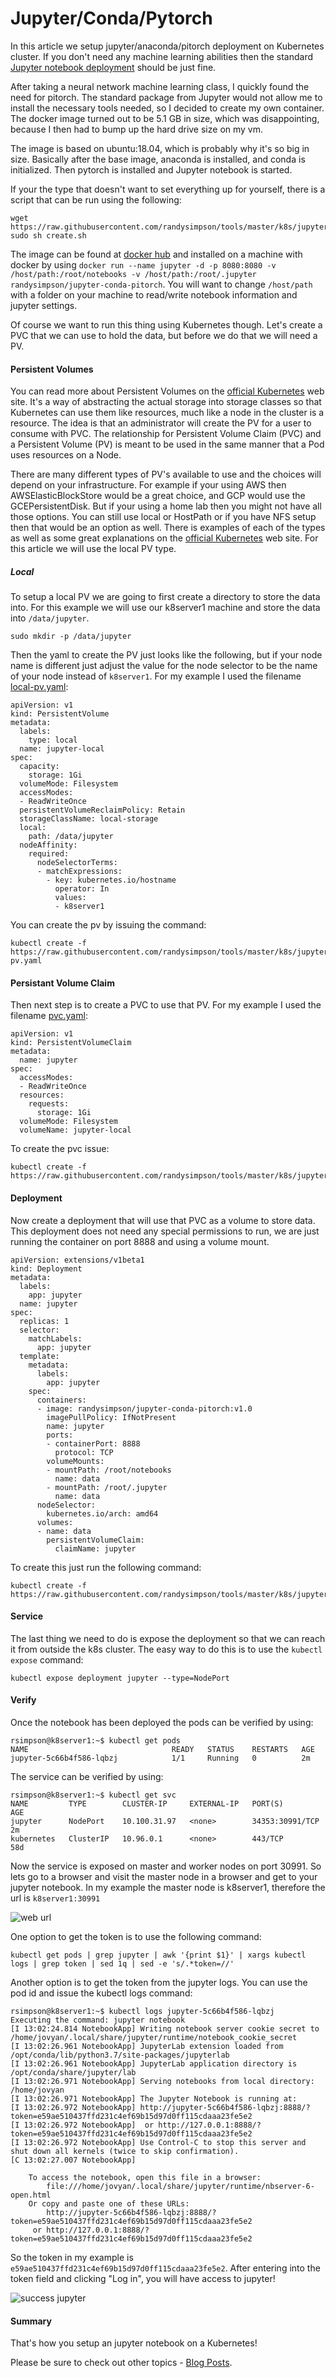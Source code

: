 # Jupyter/Conda/Pytorch

In this article we setup jupyter/anaconda/pitorch deployment on Kubernetes cluster.  If you don't need any machine learning abilities then the standard [Jupyter notebook deployment](https://simpsonhouse.hopto.org/blog/Setup%20Jupyter%20deployment%20on%20Kubernetes) should be just fine.

After taking a neural network machine learning class, I quickly found the need for pitorch.  The standard package from Jupyter would not allow me to install the necessary tools needed, so I decided to create my own container.  The docker image turned out to be 5.1 GB in size, which was disappointing, because I then had to bump up the hard drive size on my vm.

The image is based on ubuntu:18.04, which is probably why it's so big in size.  Basically after the base image, anaconda is installed, and conda is initialized.  Then pytorch is installed and Jupyter notebook is started.

If your the type that doesn't want to set everything up for yourself, there is a script that can be run using the following:

```
wget https://raw.githubusercontent.com/randysimpson/tools/master/k8s/jupyter/create.sh
sudo sh create.sh
```

The image can be found at [docker hub](https://hub.docker.com/r/randysimpson/jupyter-conda-pitorch) and installed on a machine with docker by using `docker run --name jupyter -d -p 8080:8080 -v /host/path:/root/notebooks -v /host/path:/root/.jupyter randysimpson/jupyter-conda-pitorch`.  You will want to change `/host/path` with a folder on your machine to read/write notebook information and jupyter settings.

Of course we want to run this thing using Kubernetes though.  Let's create a PVC that we can use to hold the data, but before we do that we will need a PV.

#### Persistent Volumes

You can read more about Persistent Volumes on the [official Kubernetes](https://kubernetes.io/docs/concepts/storage/persistent-volumes/) web site.  It's a way of abstracting the actual storage into storage classes so that Kubernetes can use them like resources, much like a node in the cluster is a resource.  The idea is that an administrator will create the PV for a user to consume with PVC.  The relationship for Persistent Volume Claim (PVC) and a Persistent Volume (PV) is meant to be used in the same manner that a Pod uses resources on a Node.

There are many different types of PV's available to use and the choices will depend on your infrastructure.  For example if your using AWS then AWSElasticBlockStore would be a great choice, and GCP would use the GCEPersistentDisk.  But if your using a home lab then you might not have all those options.  You can still use local or HostPath or if you have NFS setup then that would be an option as well.  There is examples of each of the types as well as some great explanations on the [official Kubernetes](https://kubernetes.io/docs/concepts/storage/persistent-volumes/) web site.  For this article we will use the local PV type.

##### Local

To setup a local PV we are going to first create a directory to store the data into.  For this example we will use our k8server1 machine and store the data into `/data/jupyter`.

```
sudo mkdir -p /data/jupyter
```

Then the yaml to create the PV just looks like the following, but if your node name is different just adjust the value for the node selector to be the name of your node instead of `k8server1`.  For my example I used the filename [local-pv.yaml](https://raw.githubusercontent.com/randysimpson/tools/master/k8s/jupyter/local-pv.yaml):
 
```
apiVersion: v1
kind: PersistentVolume
metadata:
  labels:
    type: local
  name: jupyter-local
spec:
  capacity:
    storage: 1Gi
  volumeMode: Filesystem
  accessModes:
  - ReadWriteOnce
  persistentVolumeReclaimPolicy: Retain
  storageClassName: local-storage
  local:
    path: /data/jupyter
  nodeAffinity:
    required:
      nodeSelectorTerms:
      - matchExpressions:
        - key: kubernetes.io/hostname
          operator: In
          values:
          - k8server1
```

You can create the pv by issuing the command:

```
kubectl create -f https://raw.githubusercontent.com/randysimpson/tools/master/k8s/jupyter/local-pv.yaml
```

#### Persistant Volume Claim

Then next step is to create a PVC to use that PV.  For my example I used the filename [pvc.yaml](https://raw.githubusercontent.com/randysimpson/tools/master/k8s/jupyter/pvc.yaml):

```
apiVersion: v1
kind: PersistentVolumeClaim
metadata:
  name: jupyter
spec:
  accessModes:
  - ReadWriteOnce
  resources:
    requests:
      storage: 1Gi
  volumeMode: Filesystem
  volumeName: jupyter-local
```

To create the pvc issue:

```
kubectl create -f https://raw.githubusercontent.com/randysimpson/tools/master/k8s/jupyter/pvc.yaml
```

#### Deployment

Now create a deployment that will use that PVC as a volume to store data.  This deployment does not need any special permissions to run, we are just running the container on port 8888 and using a volume mount.

```
apiVersion: extensions/v1beta1
kind: Deployment
metadata:
  labels:
    app: jupyter
  name: jupyter
spec:
  replicas: 1
  selector:
    matchLabels:
      app: jupyter
  template:
    metadata:
      labels:
        app: jupyter
    spec:
      containers:
      - image: randysimpson/jupyter-conda-pitorch:v1.0
        imagePullPolicy: IfNotPresent
        name: jupyter
        ports:
        - containerPort: 8888
          protocol: TCP
        volumeMounts:
        - mountPath: /root/notebooks
          name: data
        - mountPath: /root/.jupyter
          name: data
      nodeSelector:
        kubernetes.io/arch: amd64
      volumes:
      - name: data
        persistentVolumeClaim:
          claimName: jupyter
```

To create this just run the following command:

```
kubectl create -f https://raw.githubusercontent.com/randysimpson/tools/master/k8s/jupyter/deploy.yaml
```

#### Service

The last thing we need to do is expose the deployment so that we can reach it from outside the k8s cluster.  The easy way to do this is to use the `kubectl expose` command:

```
kubectl expose deployment jupyter --type=NodePort
```

#### Verify

Once the notebook has been deployed the pods can be verified by using:

```
rsimpson@k8server1:~$ kubectl get pods
NAME                                READY   STATUS    RESTARTS   AGE
jupyter-5c66b4f586-lqbzj            1/1     Running   0          2m
```

The service can be verified by using:

```
rsimpson@k8server1:~$ kubectl get svc
NAME         TYPE        CLUSTER-IP     EXTERNAL-IP   PORT(S)           AGE
jupyter      NodePort    10.100.31.97   <none>        34353:30991/TCP   2m
kubernetes   ClusterIP   10.96.0.1      <none>        443/TCP           58d
```

Now the service is exposed on master and worker nodes on port 30991.  So lets go to a browser and visit the master node in a browser and get to your jupyter notebook.  In my example the master node is k8server1, therefore the url is `k8server1:30991`

<img src={jupyterWeb} alt="web url" />

One option to get the token is to use the following command:

```
kubectl get pods | grep jupyter | awk '{print $1}' | xargs kubectl logs | grep token | sed 1q | sed -e 's/.*token=//'
```

Another option is to get the token from the jupyter logs.  You can use the pod id and issue the kubectl logs command:

```
rsimpson@k8server1:~$ kubectl logs jupyter-5c66b4f586-lqbzj
Executing the command: jupyter notebook
[I 13:02:24.814 NotebookApp] Writing notebook server cookie secret to /home/jovyan/.local/share/jupyter/runtime/notebook_cookie_secret
[I 13:02:26.961 NotebookApp] JupyterLab extension loaded from /opt/conda/lib/python3.7/site-packages/jupyterlab
[I 13:02:26.961 NotebookApp] JupyterLab application directory is /opt/conda/share/jupyter/lab
[I 13:02:26.971 NotebookApp] Serving notebooks from local directory: /home/jovyan
[I 13:02:26.971 NotebookApp] The Jupyter Notebook is running at:
[I 13:02:26.972 NotebookApp] http://jupyter-5c66b4f586-lqbzj:8888/?token=e59ae510437ffd231c4ef69b15d97d0ff115cdaaa23fe5e2
[I 13:02:26.972 NotebookApp]  or http://127.0.0.1:8888/?token=e59ae510437ffd231c4ef69b15d97d0ff115cdaaa23fe5e2
[I 13:02:26.972 NotebookApp] Use Control-C to stop this server and shut down all kernels (twice to skip confirmation).
[C 13:02:27.007 NotebookApp]

    To access the notebook, open this file in a browser:
        file:///home/jovyan/.local/share/jupyter/runtime/nbserver-6-open.html
    Or copy and paste one of these URLs:
        http://jupyter-5c66b4f586-lqbzj:8888/?token=e59ae510437ffd231c4ef69b15d97d0ff115cdaaa23fe5e2
     or http://127.0.0.1:8888/?token=e59ae510437ffd231c4ef69b15d97d0ff115cdaaa23fe5e2
```

So the token in my example is `e59ae510437ffd231c4ef69b15d97d0ff115cdaaa23fe5e2`.  After entering into the token field and clicking "Log in", you will have access to jupyter!

<img src={jupyterSuccess} alt="success jupyter" />

#### Summary

That's how you setup an jupyter notebook on a Kubernetes!

Please be sure to check out other topics - [Blog Posts](/).